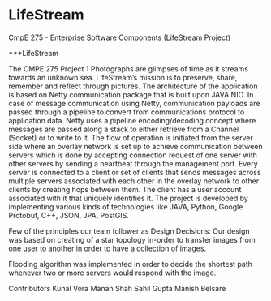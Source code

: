 LifeStream
==========

CmpE 275 - Enterprise Software Components (LifeStream Project)

***LifeStream

The CMPE 275 Project 1
Photographs are glimpses of time as it streams towards an unknown sea. LifeStream’s mission is to preserve, share, remember and reflect through pictures. The architecture of the application is based on Netty communication package that is built upon JAVA NIO. In case of message communication using Netty, communication payloads are passed through a pipeline to convert from communications protocol to application data. Netty uses a pipeline encoding/decoding concept where messages are passed along a stack to either retrieve from a Channel (Socket) or to write to it. The flow of operation is initiated from the server side where an overlay network is set up to achieve communication between servers which is done by accepting connection request of one server with other servers by sending a heartbeat through the management port. Every server is connected to a client or set of clients that sends messages across multiple servers associated with each other in the overlay network to other clients by creating hops between them. The client has a user account associated with it that uniquely identifies it. The project is developed by implementing various kinds of technologies like JAVA, Python, Google Protobuf, C++, JSON, JPA, PostGIS.

Few of the principles our team follower as Design Decisions:
Our design was based on creating of a star topology in-order to transfer images from one user to another in order to have a collection of images.

Flooding algorithm was implemented in order to decide the shortest path whenever two or more servers would respond with the image.

Contributors
Kunal Vora
Manan Shah
Sahil Gupta
Manish Belsare
